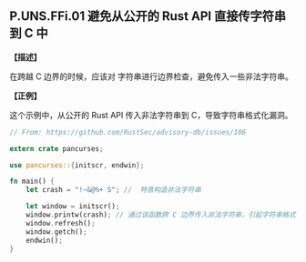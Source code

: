 ## P.UNS.FFi.01 避免从公开的 Rust API 直接传字符串到 C 中

**【描述】**

在跨越 C 边界的时候，应该对 字符串进行边界检查，避免传入一些非法字符串。

**【正例】**

这个示例中，从公开的 Rust API 传入非法字符串到 C，导致字符串格式化漏洞。

```rust
// From: https://github.com/RustSec/advisory-db/issues/106

extern crate pancurses;

use pancurses::{initscr, endwin};

fn main() {
    let crash = "!~&@%+ S"; //  特意构造非法字符串

    let window = initscr();
    window.printw(crash); // 通过该函数跨 C 边界传入非法字符串，引起字符串格式化漏洞
    window.refresh();
    window.getch();
    endwin();
}
```
